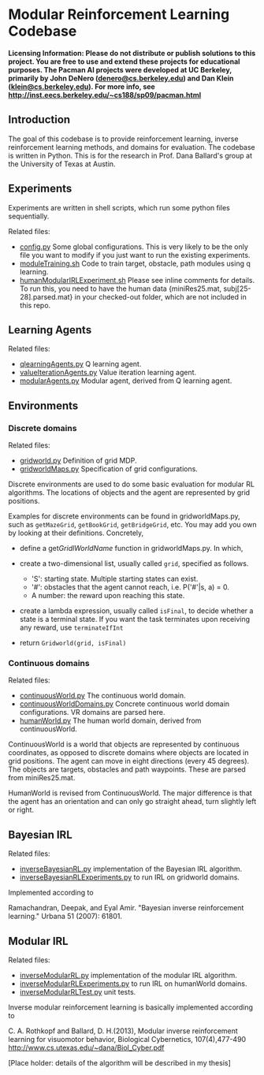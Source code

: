 Modular Reinforcement Learning Codebase
==============

**Licensing Information: Please do not distribute or publish solutions to this
project. You are free to use and extend these projects for educational
purposes. The Pacman AI projects were developed at UC Berkeley, primarily by
John DeNero (denero@cs.berkeley.edu) and Dan Klein (klein@cs.berkeley.edu).
For more info, see http://inst.eecs.berkeley.edu/~cs188/sp09/pacman.html**

Introduction
--------------

The goal of this codebase is to provide reinforcement learning, inverse
reinforcement learning methods, and domains for evaluation. The codebase is
written in Python. This is for the research in Prof. Dana Ballard's group at
the University of Texas at Austin.

Experiments
--------------

Experiments are written in shell scripts, which run some python files
sequentially.

Related files:
- [config.py](config.py) Some global configurations. This is very likely to be
  the only file you want to modify if you just want to run the existing
  experiments.
- [moduleTraining.sh](moduleTraining.sh) Code to train target, obstacle, path
  modules using q learning.
- [humanModularIRLExperiment.sh](humanModularIRLExperiment.sh) Please see inline
  comments for details. To run this, you need to have the human data {miniRes25.mat,
  subj[25-28].parsed.mat} in your checked-out folder, which are not included in
  this repo.

Learning Agents
--------------

Related files:

- [qlearningAgents.py](qlearningAgents.py) Q learning agent.
- [valueIterationAgents.py](valueIterationAgents.py) Value iteration learning agent.
- [modularAgents.py](modularAgents.py) Modular agent, derived from Q learning
  agent.

Environments
--------------

### Discrete domains

Related files:
- [gridworld.py](gridworld.py) Definition of grid MDP.
- [gridworldMaps.py](gridworldMaps.py) Specification of grid configurations.

Discrete environments are used to do some basic evaluation for modular RL
algorithms. The locations of objects and the agent are represented by grid
positions.

Examples for discrete environments can be found in gridworldMaps.py, such as
`getMazeGrid`, `getBookGrid`, `getBridgeGrid`, etc.  You may add you own by
looking at their definitions. Concretely,

- define a get$GridlWorldName$ function in gridworldMaps.py. In which,
- create a two-dimensional list, usually called `grid`, specified as follows.

  * 'S': starting state. Multiple starting states can exist.
  * '#': obstacles that the agent cannot reach, i.e. P('#'|s, a) = 0.
  * A number: the reward upon reaching this state.

- create a lambda expression, usually called `isFinal`, to decide whether a
  state is a terminal state. If you want the task terminates upon receiving any
  reward, use `terminateIfInt`
- return `Gridworld(grid, isFinal)`

### Continuous domains

Related files:
- [continuousWorld.py](continuousWorld.py) The continuous world domain.
- [continuousWorldDomains.py](continuousWorldDomains.py) Concrete continuous
  world domain configurations. VR domains are parsed here.
- [humanWorld.py](humanWorld.py) The human world domain, derived from
  continuousWorld.

ContinuousWorld is a world that objects are represented by continuous
coordinates, as opposed to discrete domains where objects are located in grid
positions. The agent can move in eight directions (every 45 degrees). The
objects are targets, obstacles and path waypoints. These are parsed from
miniRes25.mat.

HumanWorld is revised from ContinuousWorld. The major difference is that the
agent has an orientation and can only go straight ahead, turn slightly left or
right.

Bayesian IRL
--------------

Related files:

- [inverseBayesianRL.py](inverseBayesianRL.py) implementation of the Bayesian IRL algorithm.
- [inverseBayesianRLExperiments.py](inverseBayesianRLExperiments.py) to run IRL on gridworld domains.

Implemented according to

Ramachandran, Deepak, and Eyal Amir.
"Bayesian inverse reinforcement learning."
Urbana 51 (2007): 61801.

Modular IRL
--------------

Related files:

- [inverseModularRL.py](inverseModularRL.py) implementation of the modular IRL algorithm.
- [inverseModularRLExperiments.py](inverseModularRLExperiments.py) to run IRL on humanWorld domains.
- [inverseModularRLTest.py](inverseModularRLTest.py) unit tests.

Inverse modular reinforcement learning is basically implemented according to

C. A. Rothkopf and Ballard, D. H.(2013), Modular inverse reinforcement
learning for visuomotor behavior, Biological Cybernetics,
107(4),477-490
http://www.cs.utexas.edu/~dana/Biol_Cyber.pdf

[Place holder: details of the algorithm will be described in my thesis]
